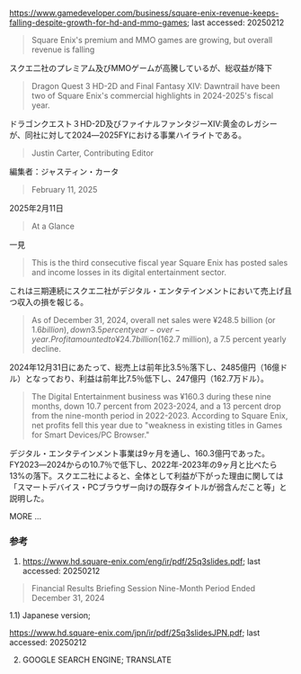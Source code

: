 https://www.gamedeveloper.com/business/square-enix-revenue-keeps-falling-despite-growth-for-hd-and-mmo-games; last accessed: 20250212

> Square Enix's premium and MMO games are growing, but overall revenue is falling

スクエ二社のプレミアム及びMMOゲームが高騰しているが、総収益が降下

> Dragon Quest 3 HD-2D and Final Fantasy XIV: Dawntrail have been two of Square Enix's commercial highlights in 2024-2025's fiscal year.

ドラゴンクエスト３HD-2D及びファイナルファンタジーXIV:黄金のレガシーが、同社に対して2024―2025FYにおける事業ハイライトである。

> Justin Carter, Contributing Editor

編集者：ジャスティン・カータ

> February 11, 2025

2025年2月11日

> At a Glance

一見

> This is the third consecutive fiscal year Square Enix has posted sales and income losses in its digital entertainment sector.

これは三期連続にスクエ二社がデジタル・エンタテインメントにおいて売上げ且つ収入の損を報じる。

> As of December 31, 2024, overall net sales were ¥248.5 billion (or $1.6 billion), down 3.5 percent year-over-year. Profit amounted to ¥24.7 billion ($162.7 million), a 7.5 percent yearly decline.

2024年12月31日にあたって、総売上は前年比3.5％落下し、2485億円（16億ドル）となっており、利益は前年比7.5％低下し、247億円（162.7万ドル）。

> The Digital Entertainment business was ¥160.3 during these nine months, down 10.7 percent from 2023-2024, and a 13 percent drop from the nine-month period in 2022-2023. According to Square Enix, net profits fell this year due to "weakness in existing titles in Games for Smart Devices/PC Browser."

デジタル・エンタテインメント事業は9ヶ月を通し、160.3億円であった。FY2023―2024からの10.7％で低下し、2022年-2023年の9ヶ月と比べたら13%の落下。スクエ二社によると、全体として利益が下がった理由に関しては「スマートデバイス・PCブラウザー向けの既存タイトルが弱含んだこと等」と説明した。

MORE ...

### 参考

1) https://www.hd.square-enix.com/eng/ir/pdf/25q3slides.pdf; last accessed: 20250212

> Financial Results Briefing Session Nine-Month Period Ended December 31, 2024

1.1) Japanese version;

https://www.hd.square-enix.com/jpn/ir/pdf/25q3slidesJPN.pdf; last accessed: 20250212

2) GOOGLE SEARCH ENGINE; TRANSLATE